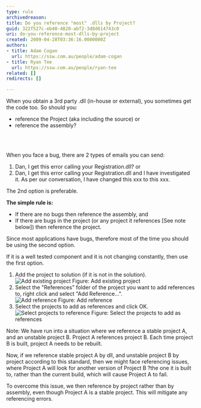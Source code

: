 ```yaml
---
type: rule
archivedreason: 
title: Do you reference "most" .dlls by Project?
guid: 322f527c-eb40-4820-abf2-3d8d614743c0
uri: do-you-reference-most-dlls-by-project
created: 2009-04-28T03:36:16.0000000Z
authors:
- title: Adam Cogan
  url: https://ssw.com.au/people/adam-cogan
- title: Ryan Tee
  url: https://ssw.com.au/people/ryan-tee
related: []
redirects: []

---
```




  <p>When you obtain a 3rd party .dll (in-house or external), you sometimes get the code too. So should you&#58; </p>
<ul>
    <li>reference the Project (aka including the source) or </li>
    <li>reference the assembly? </li>
</ul>

<br><excerpt class='endintro'></excerpt><br>

  <p>When you face a bug, there are 2 types of emails you can send&#58; </p>
<ol>
    <li>Dan, I get this error calling your Registration.dll? or </li>
    <li>Dan, I get this error calling your Registration.dll and I have investigated it. As per our conversation, I have changed this xxx to this xxx. </li>
</ol>
<p>The 2nd option is preferable.</p>
<b>The simple rule is&#58;</b>
<ul>
    <li>If there are no bugs then reference the assembly, and </li>
    <li>If there are bugs in the project (or any project it references [See note below]) then reference the project. </li>
</ul>
<p>Since most applications have bugs, therefore most of the time you should be using the second option.</p>
<p>If it is a well tested component and it is not changing constantly, then use the first option.</p>
<ol>
    <li>Add the project to solution (if it is not in the solution). <img class="ms-rteCustom-ImageArea" alt="Add existing project" src="/Standards/SoftwareDevelopment/RulesToBetterDotNETProjects/PublishingImages/ReferenceProject1.gif" /> <span class="ms-rteCustom-FigureGood">Figure&#58; Add existing project</span> </li>
    <li>Select the &quot;References&quot; folder of the project you want to add references to, right click and select &quot;Add Reference...&quot;. <br>
    <img class="ms-rteCustom-ImageArea" alt="Add reference" src="/Standards/SoftwareDevelopment/RulesToBetterDotNETProjects/PublishingImages/ReferenceProject2.gif" /> <span class="ms-rteCustom-FigureGood">Figure&#58; Add reference</span> </li>
    <li>Select the projects to add as references and click OK. <img class="ms-rteCustom-ImageArea" alt="Select projects to reference" src="/Standards/SoftwareDevelopment/RulesToBetterDotNETProjects/PublishingImages/ReferenceProject3.gif" /> <span class="ms-rteCustom-FigureGood">Figure&#58; Select the projects to add as references</span> </li>
</ol>
<p>Note&#58; We have run into a situation where we reference a stable project A, and an unstable project B. Project A references project B. Each time project B is built, project A needs to be rebuilt.</p>
<p>Now, if we reference stable project A by dll, and unstable project B by project according to this standard, then we might face referencing issues, where Project A will look for another version of Project B ?the one it is built to, rather than the current build, which will cause Project A to fail.</p>
<p>To overcome this issue, we then reference by project rather than by assembly, even though Project A is a stable project. This will mitigate any referencing errors.</p>
<ul></ul>




